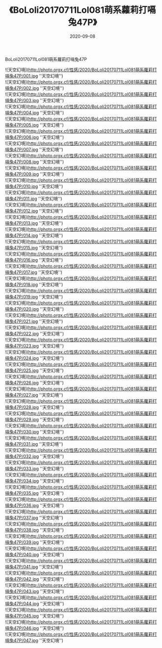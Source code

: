 ﻿---
layout: post
title:  《BoLoli20170711Lol081萌系蘿莉打嗝兔47P》
date:   2020-09-08
img: http://photo.orgx.cf/性感/2020/BoLoli20170711Lol081萌系蘿莉打嗝兔47P/000.jpg
tags: [美女, 性感, 泳衣]
---

BoLoli20170711Lol081萌系蘿莉打嗝兔47P



![天空幻境](http://photo.orgx.cf/性感/2020/BoLoli20170711Lol081萌系蘿莉打嗝兔47P/001.jpg ''天空幻境'') <br>
![天空幻境](http://photo.orgx.cf/性感/2020/BoLoli20170711Lol081萌系蘿莉打嗝兔47P/002.jpg ''天空幻境'') <br>
![天空幻境](http://photo.orgx.cf/性感/2020/BoLoli20170711Lol081萌系蘿莉打嗝兔47P/003.jpg ''天空幻境'') <br>
![天空幻境](http://photo.orgx.cf/性感/2020/BoLoli20170711Lol081萌系蘿莉打嗝兔47P/004.jpg ''天空幻境'') <br>
![天空幻境](http://photo.orgx.cf/性感/2020/BoLoli20170711Lol081萌系蘿莉打嗝兔47P/005.jpg ''天空幻境'') <br>
![天空幻境](http://photo.orgx.cf/性感/2020/BoLoli20170711Lol081萌系蘿莉打嗝兔47P/006.jpg ''天空幻境'') <br>
![天空幻境](http://photo.orgx.cf/性感/2020/BoLoli20170711Lol081萌系蘿莉打嗝兔47P/007.jpg ''天空幻境'') <br>
![天空幻境](http://photo.orgx.cf/性感/2020/BoLoli20170711Lol081萌系蘿莉打嗝兔47P/008.jpg ''天空幻境'') <br>
![天空幻境](http://photo.orgx.cf/性感/2020/BoLoli20170711Lol081萌系蘿莉打嗝兔47P/009.jpg ''天空幻境'') <br>
![天空幻境](http://photo.orgx.cf/性感/2020/BoLoli20170711Lol081萌系蘿莉打嗝兔47P/010.jpg ''天空幻境'') <br>
![天空幻境](http://photo.orgx.cf/性感/2020/BoLoli20170711Lol081萌系蘿莉打嗝兔47P/011.jpg ''天空幻境'') <br>
![天空幻境](http://photo.orgx.cf/性感/2020/BoLoli20170711Lol081萌系蘿莉打嗝兔47P/012.jpg ''天空幻境'') <br>
![天空幻境](http://photo.orgx.cf/性感/2020/BoLoli20170711Lol081萌系蘿莉打嗝兔47P/013.jpg ''天空幻境'') <br>
![天空幻境](http://photo.orgx.cf/性感/2020/BoLoli20170711Lol081萌系蘿莉打嗝兔47P/014.jpg ''天空幻境'') <br>
![天空幻境](http://photo.orgx.cf/性感/2020/BoLoli20170711Lol081萌系蘿莉打嗝兔47P/015.jpg ''天空幻境'') <br>
![天空幻境](http://photo.orgx.cf/性感/2020/BoLoli20170711Lol081萌系蘿莉打嗝兔47P/016.jpg ''天空幻境'') <br>
![天空幻境](http://photo.orgx.cf/性感/2020/BoLoli20170711Lol081萌系蘿莉打嗝兔47P/017.jpg ''天空幻境'') <br>
![天空幻境](http://photo.orgx.cf/性感/2020/BoLoli20170711Lol081萌系蘿莉打嗝兔47P/018.jpg ''天空幻境'') <br>
![天空幻境](http://photo.orgx.cf/性感/2020/BoLoli20170711Lol081萌系蘿莉打嗝兔47P/019.jpg ''天空幻境'') <br>
![天空幻境](http://photo.orgx.cf/性感/2020/BoLoli20170711Lol081萌系蘿莉打嗝兔47P/020.jpg ''天空幻境'') <br>
![天空幻境](http://photo.orgx.cf/性感/2020/BoLoli20170711Lol081萌系蘿莉打嗝兔47P/021.jpg ''天空幻境'') <br>
![天空幻境](http://photo.orgx.cf/性感/2020/BoLoli20170711Lol081萌系蘿莉打嗝兔47P/022.jpg ''天空幻境'') <br>
![天空幻境](http://photo.orgx.cf/性感/2020/BoLoli20170711Lol081萌系蘿莉打嗝兔47P/023.jpg ''天空幻境'') <br>
![天空幻境](http://photo.orgx.cf/性感/2020/BoLoli20170711Lol081萌系蘿莉打嗝兔47P/024.jpg ''天空幻境'') <br>
![天空幻境](http://photo.orgx.cf/性感/2020/BoLoli20170711Lol081萌系蘿莉打嗝兔47P/025.jpg ''天空幻境'') <br>
![天空幻境](http://photo.orgx.cf/性感/2020/BoLoli20170711Lol081萌系蘿莉打嗝兔47P/026.jpg ''天空幻境'') <br>
![天空幻境](http://photo.orgx.cf/性感/2020/BoLoli20170711Lol081萌系蘿莉打嗝兔47P/027.jpg ''天空幻境'') <br>
![天空幻境](http://photo.orgx.cf/性感/2020/BoLoli20170711Lol081萌系蘿莉打嗝兔47P/028.jpg ''天空幻境'') <br>
![天空幻境](http://photo.orgx.cf/性感/2020/BoLoli20170711Lol081萌系蘿莉打嗝兔47P/029.jpg ''天空幻境'') <br>
![天空幻境](http://photo.orgx.cf/性感/2020/BoLoli20170711Lol081萌系蘿莉打嗝兔47P/030.jpg ''天空幻境'') <br>
![天空幻境](http://photo.orgx.cf/性感/2020/BoLoli20170711Lol081萌系蘿莉打嗝兔47P/031.jpg ''天空幻境'') <br>
![天空幻境](http://photo.orgx.cf/性感/2020/BoLoli20170711Lol081萌系蘿莉打嗝兔47P/032.jpg ''天空幻境'') <br>
![天空幻境](http://photo.orgx.cf/性感/2020/BoLoli20170711Lol081萌系蘿莉打嗝兔47P/033.jpg ''天空幻境'') <br>
![天空幻境](http://photo.orgx.cf/性感/2020/BoLoli20170711Lol081萌系蘿莉打嗝兔47P/034.jpg ''天空幻境'') <br>
![天空幻境](http://photo.orgx.cf/性感/2020/BoLoli20170711Lol081萌系蘿莉打嗝兔47P/035.jpg ''天空幻境'') <br>
![天空幻境](http://photo.orgx.cf/性感/2020/BoLoli20170711Lol081萌系蘿莉打嗝兔47P/036.jpg ''天空幻境'') <br>
![天空幻境](http://photo.orgx.cf/性感/2020/BoLoli20170711Lol081萌系蘿莉打嗝兔47P/037.jpg ''天空幻境'') <br>
![天空幻境](http://photo.orgx.cf/性感/2020/BoLoli20170711Lol081萌系蘿莉打嗝兔47P/038.jpg ''天空幻境'') <br>
![天空幻境](http://photo.orgx.cf/性感/2020/BoLoli20170711Lol081萌系蘿莉打嗝兔47P/039.jpg ''天空幻境'') <br>
![天空幻境](http://photo.orgx.cf/性感/2020/BoLoli20170711Lol081萌系蘿莉打嗝兔47P/040.jpg ''天空幻境'') <br>
![天空幻境](http://photo.orgx.cf/性感/2020/BoLoli20170711Lol081萌系蘿莉打嗝兔47P/041.jpg ''天空幻境'') <br>
![天空幻境](http://photo.orgx.cf/性感/2020/BoLoli20170711Lol081萌系蘿莉打嗝兔47P/042.jpg ''天空幻境'') <br>
![天空幻境](http://photo.orgx.cf/性感/2020/BoLoli20170711Lol081萌系蘿莉打嗝兔47P/043.jpg ''天空幻境'') <br>
![天空幻境](http://photo.orgx.cf/性感/2020/BoLoli20170711Lol081萌系蘿莉打嗝兔47P/044.jpg ''天空幻境'') <br>
![天空幻境](http://photo.orgx.cf/性感/2020/BoLoli20170711Lol081萌系蘿莉打嗝兔47P/045.jpg ''天空幻境'') <br>
![天空幻境](http://photo.orgx.cf/性感/2020/BoLoli20170711Lol081萌系蘿莉打嗝兔47P/046.jpg ''天空幻境'') <br>
![天空幻境](http://photo.orgx.cf/性感/2020/BoLoli20170711Lol081萌系蘿莉打嗝兔47P/047.jpg ''天空幻境'') <br>